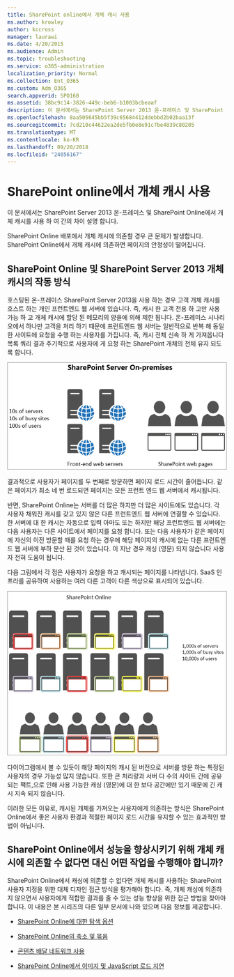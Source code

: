 ```yaml
---
title: SharePoint online에서 개체 캐시 사용
ms.author: krowley
author: kccross
manager: laurawi
ms.date: 4/20/2015
ms.audience: Admin
ms.topic: troubleshooting
ms.service: o365-administration
localization_priority: Normal
ms.collection: Ent_O365
ms.custom: Adm_O365
search.appverid: SPO160
ms.assetid: 38bc9c14-3826-449c-beb6-b1003bcbeaaf
description: 이 문서에서는 SharePoint Server 2013 온-프레미스 및 SharePoint Online에서 개체 캐시를 사용 하 여 간의 차이 설명 합니다.
ms.openlocfilehash: 8aa505645bb5f39c65684412ddebbd2b02baa13f
ms.sourcegitcommit: 7cd210c44622ea2de5fb0e8e91c7be4839c80205
ms.translationtype: MT
ms.contentlocale: ko-KR
ms.lasthandoff: 09/20/2018
ms.locfileid: "24056167"
---
```

# <a name="using-the-object-cache-with-sharepoint-online"></a>SharePoint online에서 개체 캐시 사용

이 문서에서는 SharePoint Server 2013 온-프레미스 및 SharePoint Online에서 개체 캐시를 사용 하 여 간의 차이 설명 합니다.
  
SharePoint Online 배포에서 개체 캐시에 의존할 경우 큰 문제가 발생합니다. SharePoint Online에서 개체 캐시에 의존하면 페이지의 안정성이 떨어집니다. 
  
## <a name="how-the-sharepoint-online-and-sharepoint-server-2013-object-cache-works"></a>SharePoint Online 및 SharePoint Server 2013 개체 캐시의 작동 방식

호스팅된 온-프레미스 SharePoint Server 2013을 사용 하는 경우 고객 개체 캐시를 호스트 하는 개인 프런트엔드 웹 서버에 있습니다. 즉, 캐시 한 고객 전용 하 고만 사용 가능 하 고 개체 캐시에 할당 된 메모리의 양을에 의해 제한 됩니다. 온-프레미스 시나리오에서 하나만 고객을 처리 하기 때문에 프런트엔드 웹 서버는 일반적으로 반복 해 동일한 사이트에 요청을 수행 하는 사용자를 가집니다. 즉, 캐시 전체 신속 하 게 가져옵니다 목록 쿼리 결과 주기적으로 사용자에 게 요청 하는 SharePoint 개체의 전체 유지 되도록 합니다.
  
![온-프레미스 프런트 엔드 웹 서버에 대한 트래픽 및 로드 표시](media/a0d38b36-4909-4abb-8d4e-4930814bb3de.png)
  
결과적으로 사용자가 페이지를 두 번째로 방문하면 페이지 로드 시간이 줄어듭니다. 같은 페이지가 최소 네 번 로드되면 페이지는 모든 프런트 엔드 웹 서버에서 캐시됩니다.
  
반면, SharePoint Online는 서버를 더 많은 하지만 더 많은 사이트에도 있습니다. 각 사용자 채워진 캐시를 갖고 있지 않은 다른 프런트엔드 웹 서버에 연결할 수 있습니다. 한 서버에 대 한 캐시는 자동으로 입력 아마도 또는 하지만 해당 프런트엔드 웹 서버에는 다음 사용자는 다른 사이트에서 페이지를 요청 합니다. 또는 다음 사용자가 같은 페이지에 자신의 이전 방문할 때를 요청 하는 경우에 해당 페이지의 캐시에 없는 다른 프런트엔드 웹 서버에 부하 분산 된 것이 있습니다. 이 지난 경우 캐싱 (영문) 되지 않습니다 사용자 전혀 도움이 됩니다.
  
다음 그림에서 각 점은 사용자가 요청을 하고 캐시되는 페이지를 나타냅니다. SaaS 인프라를 공유하여 사용하는 여러 다른 고객이 다른 색상으로 표시되어 있습니다.
  
![SharePoint Online의 개체 캐시 결과 표시](media/25d04011-ef83-4cb7-9e04-a6ed490f63c3.png)
  
다이어그램에서 볼 수 있듯이 해당 페이지의 캐시 된 버전으로 서버를 방문 하는 특정된 사용자의 경우 가능성 많지 않습니다. 또한 큰 처리량과 서버 다 수의 사이트 간에 공유 되는 팩트,으로 인해 사용 가능한 캐싱 (영문)에 대 한 보다 공간에만 있기 때문에 긴 캐시 지속 되지 않습니다.
  
이러한 모든 이유로, 캐시된 개체를 가져오는 사용자에게 의존하는 방식은 SharePoint Online에서 좋은 사용자 환경과 적절한 페이지 로드 시간을 유지할 수 있는 효과적인 방법이 아닙니다.
  
## <a name="if-we-cant-rely-on-the-object-cache-to-improve-performance-in-sharepoint-online-what-do-we-use-instead"></a>SharePoint Online에서 성능을 향상시키기 위해 개체 캐시에 의존할 수 없다면 대신 어떤 작업을 수행해야 합니까?

SharePoint Online에서 캐싱에 의존할 수 없다면 개체 캐시를 사용하는 SharePoint 사용자 지정을 위한 대체 디자인 접근 방식을 평가해야 합니다. 즉, 개체 캐싱에 의존하지 않으면서 사용자에게 적합한 결과를 줄 수 있는 성능 향상을 위한 접근 방법을 찾아야 합니다. 이 내용은 본 시리즈의 다른 일부 문서에 나와 있으며 다음 정보를 제공합니다.
  
- [SharePoint Online에 대한 탐색 옵션](navigation-options-for-sharepoint-online.md)
    
- [SharePoint Online의 축소 및 묶음](minification-and-bundling-in-sharepoint-online.md)
    
- [콘텐츠 배달 네트워크 사용](using-content-delivery-networks-with-sharepoint-online.md)
    
- [SharePoint Online에서 이미지 및 JavaScript 로드 지연](delay-loading-images-and-javascript-in-sharepoint-online.md)
    

